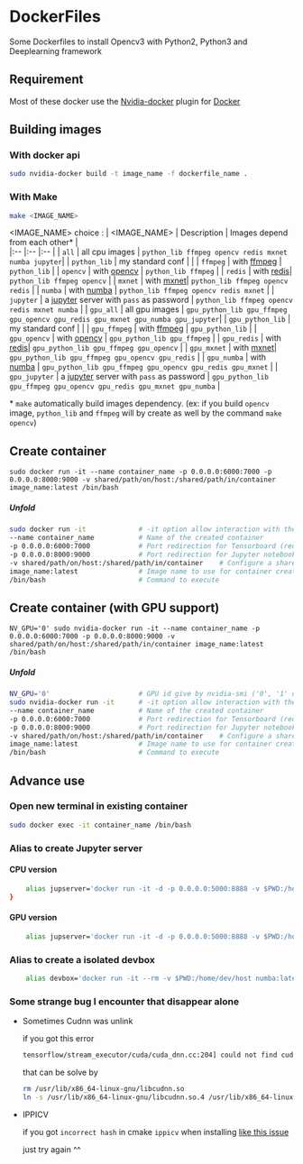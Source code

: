 # DockerFiles

Some Dockerfiles to install Opencv3 with Python2, Python3 and Deeplearning framework

## Requirement

Most of these docker use the [Nvidia-docker][1] plugin for [Docker][2]

[1]: https://github.com/NVIDIA/nvidia-docker
[2]: https://www.docker.com/

## Building images

### With docker api

```bash
sudo nvidia-docker build -t image_name -f dockerfile_name .
```

### With Make

```bash
make <IMAGE_NAME>
```

<IMAGE_NAME> choice : 
| <IMAGE_NAME> | Description | Images depend from each other* |  
|:-- |:-- |:-- |
| `all` | all cpu images | `python_lib ffmpeg opencv redis mxnet numba jupyter`| 
| `python_lib` | my standard conf | |
| `ffmpeg` | with [ffmpeg](https://ffmpeg.org/) | `python_lib` |
| `opencv` | with [opencv](http://opencv.org/) | `python_lib ffmpeg` |
| `redis` | with [redis](https://redis.io/)| `python_lib ffmpeg opencv` |
| `mxnet` | with [mxnet](http://mxnet.io/)| `python_lib ffmpeg opencv redis` |
| `numba` | with [numba](http://numba.pydata.org/) | `python_lib ffmpeg opencv redis mxnet` |
| `jupyter` | a [jupyter](http://jupyter.org/) server with `pass` as password | `python_lib ffmpeg opencv redis mxnet numba` |
| `gpu_all` | all gpu images |  `gpu_python_lib gpu_ffmpeg gpu_opencv gpu_redis gpu_mxnet gpu_numba gpu_jupyter`|
| `gpu_python_lib`  | my standard conf | |
| `gpu_ffmpeg`  | with [ffmpeg](https://ffmpeg.org/) | `gpu_python_lib` |
| `gpu_opencv`  | with [opencv](http://opencv.org/) | `gpu_python_lib gpu_ffmpeg` |
| `gpu_redis`  | with [redis](https://redis.io/)| `gpu_python_lib gpu_ffmpeg gpu_opencv` |
| `gpu_mxnet`  | with [mxnet](http://mxnet.io/)| `gpu_python_lib gpu_ffmpeg gpu_opencv gpu_redis` |
| `gpu_numba` | with [numba](http://numba.pydata.org/) | `gpu_python_lib gpu_ffmpeg gpu_opencv gpu_redis gpu_mxnet` |
| `gpu_jupyter`  | a [jupyter](http://jupyter.org/) server with `pass` as password | `gpu_python_lib gpu_ffmpeg gpu_opencv gpu_redis gpu_mxnet gpu_numba` |

\* `make` automatically build images dependency. (ex: if you build `opencv` image,  `python_lib` and `ffmpeg` will by create as well by the command `make opencv`)

## Create container

```
sudo docker run -it --name container_name -p 0.0.0.0:6000:7000 -p 0.0.0.0:8000:9000 -v shared/path/on/host:/shared/path/in/container image_name:latest /bin/bash
```

##### Unfold

```bash
sudo docker run -it             # -it option allow interaction with the container
--name container_name           # Name of the created container
-p 0.0.0.0:6000:7000            # Port redirection for Tensorboard (redirect host port 6000 to container port 7000)
-p 0.0.0.0:8000:9000            # Port redirection for Jupyter notebook (redirect host port 8000 to container port 9000)
-v shared/path/on/host:/shared/path/in/container    # Configure a shared directory between host and container
image_name:latest               # Image name to use for container creation
/bin/bash                       # Command to execute
```

## Create container (with GPU support)

```
NV_GPU='0' sudo nvidia-docker run -it --name container_name -p 0.0.0.0:6000:7000 -p 0.0.0.0:8000:9000 -v shared/path/on/host:/shared/path/in/container image_name:latest /bin/bash
```

##### Unfold

```bash
NV_GPU='0'                      # GPU id give by nvidia-smi ('0', '1' or '0,1' for GPU0, GPU2 or both)
sudo nvidia-docker run -it      # -it option allow interaction with the container
--name container_name           # Name of the created container
-p 0.0.0.0:6000:7000            # Port redirection for Tensorboard (redirect host port 6000 to container port 7000)
-p 0.0.0.0:8000:9000            # Port redirection for Jupyter notebook (redirect host port 8000 to container port 9000)
-v shared/path/on/host:/shared/path/in/container    # Configure a shared directory between host and container
image_name:latest               # Image name to use for container creation
/bin/bash                       # Command to execute
```

## Advance use

### Open new terminal in existing container

```bash
sudo docker exec -it container_name /bin/bash
```

### Alias to create Jupyter server
#### CPU version

```bash
    alias jupserver='docker run -it -d -p 0.0.0.0:5000:8888 -v $PWD:/home/dev/host jupyter:latest'
}
```

#### GPU version

```bash
    alias jupserver='docker run -it -d -p 0.0.0.0:5000:8888 -v $PWD:/home/dev/host gpu_jupyter:latest'
```

### Alias to create a isolated devbox
```bash
    alias devbox='docker run -it --rm -v $PWD:/home/dev/host numba:latest'
```

### Some strange bug I encounter that disappear alone

* Sometimes Cudnn was unlink

    if you got this error

    ```bash
    tensorflow/stream_executor/cuda/cuda_dnn.cc:204] could not find cudnnCreate in cudnn DSO; dlerror: /usr/local/lib/python2.7/dist-packages/tensorflow/python/_pywrap_tensorflow.so: undefined symbol: cudnnCreate
    ```

    that can be solve by
    ```bash
    rm /usr/lib/x86_64-linux-gnu/libcudnn.so
    ln -s /usr/lib/x86_64-linux-gnu/libcudnn.so.4 /usr/lib/x86_64-linux-gnu/libcudnn.so
    ```

* IPPICV

    if you got `incorrect hash` in cmake `ippicv` when installing [like this issue](https://github.com/opencv/opencv/issues/5973)

    just try again ^^
